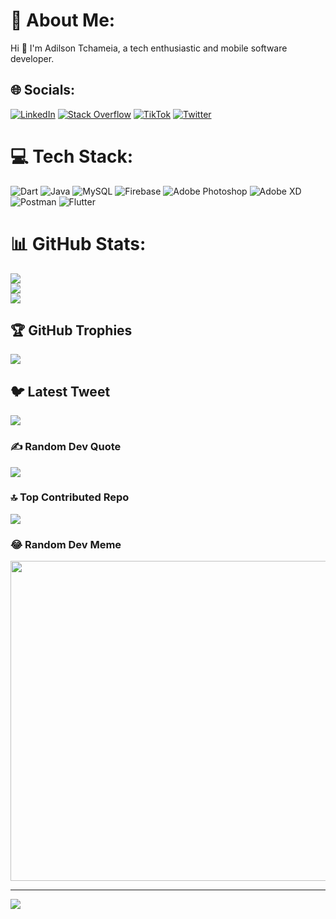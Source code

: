 # 💫 About Me:
Hi 👋 I'm Adilson Tchameia, a tech enthusiastic and mobile software developer.


## 🌐 Socials:
[![LinkedIn](https://img.shields.io/badge/LinkedIn-%230077B5.svg?logo=linkedin&logoColor=white)](https://linkedin.com/in/adilsontchameia) [![Stack Overflow](https://img.shields.io/badge/-Stackoverflow-FE7A16?logo=stack-overflow&logoColor=white)](https://stackoverflow.com/users/adilsontchameia) [![TikTok](https://img.shields.io/badge/TikTok-%23000000.svg?logo=TikTok&logoColor=white)](https://tiktok.com/@adilsontchameia) [![Twitter](https://img.shields.io/badge/Twitter-%231DA1F2.svg?logo=Twitter&logoColor=white)](https://twitter.com/adilsontchameia) 

# 💻 Tech Stack:
![Dart](https://img.shields.io/badge/dart-%230175C2.svg?style=plastic&logo=dart&logoColor=white) ![Java](https://img.shields.io/badge/java-%23ED8B00.svg?style=plastic&logo=java&logoColor=white) ![MySQL](https://img.shields.io/badge/mysql-%2300f.svg?style=plastic&logo=mysql&logoColor=white) ![Firebase](https://img.shields.io/badge/firebase-%23039BE5.svg?style=plastic&logo=firebase) ![Adobe Photoshop](https://img.shields.io/badge/adobephotoshop-%2331A8FF.svg?style=plastic&logo=adobephotoshop&logoColor=white) ![Adobe XD](https://img.shields.io/badge/Adobe%20XD-470137?style=plastic&logo=Adobe%20XD&logoColor=#FF61F6) ![Postman](https://img.shields.io/badge/Postman-FF6C37?style=plastic&logo=postman&logoColor=white) ![Flutter](https://img.shields.io/badge/Flutter-%2302569B.svg?style=plastic&logo=Flutter&logoColor=white)
# 📊 GitHub Stats:
![](https://github-readme-stats.vercel.app/api?username=adilsontchameia&theme=dark&hide_border=false&include_all_commits=true&count_private=true)<br/>
![](https://github-readme-streak-stats.herokuapp.com/?user=adilsontchameia&theme=dark&hide_border=false)<br/>
![](https://github-readme-stats.vercel.app/api/top-langs/?username=adilsontchameia&theme=dark&hide_border=false&include_all_commits=true&count_private=true&layout=compact)

## 🏆 GitHub Trophies
![](https://github-profile-trophy.vercel.app/?username=adilsontchameia&theme=radical&no-frame=false&no-bg=true&margin-w=4)

## 🐦 Latest Tweet
[![](https://gtce.itsvg.in/api?username=adilsontchameia)](https://github.com/VishwaGauravIn/github-twitter-card-embed)

### ✍️ Random Dev Quote
![](https://quotes-github-readme.vercel.app/api?type=horizontal&theme=radical)

### 🔝 Top Contributed Repo
![](https://github-contributor-stats.vercel.app/api?username=adilsontchameia&limit=5&theme=monokai&combine_all_yearly_contributions=true)

### 😂 Random Dev Meme
<img src="https://rm.up.railway.app/" width="512px"/>

---
[![](https://visitcount.itsvg.in/api?id=adilsontchameia&icon=6&color=0)](https://visitcount.itsvg.in)

<!-- Proudly created with GPRM ( https://gprm.itsvg.in ) -->
